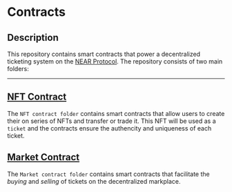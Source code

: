 # Contracts
## Description
This repository contains smart contracts that power a decentralized ticketing system on the [NEAR Protocol](https://near.org/).
The repository consists of two main folders:

---
## [NFT Contract](https://github.com/QKWQFC/CleanEstate/tree/main/ce-contract-core/nft-series)
The `NFT contract folder` contains smart contracts that allow users to create their on series of NFTs and transfer or trade it.
This NFT will be used as a `ticket` and the contracts ensure the authencity and uniqueness of each ticket.

## [Market Contract](https://github.com/QKWQFC/CleanEstate/tree/main/ce-contract-core/market-contract)
The `Market contract folder` contains smart contracts that facilitate the *buying* and *selling* of tickets on the decentralized markplace.
